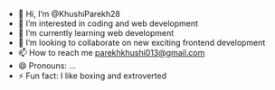 - 👋 Hi, I’m @KhushiParekh28
- 👀 I’m interested in coding and web development 
- 🌱 I’m currently learning web development 
- 💞️ I’m looking to collaborate on new exciting frontend development 
- 📫 How to reach me parekhkhushi013@gmail.com
- 😄 Pronouns: ...
- ⚡ Fun fact: I like boxing and extroverted 

<!---
KhushiParekh28/KhushiParekh28 is a ✨ special ✨ repository because its `README.md` (this file) appears on your GitHub profile.
You can click the Preview link to take a look at your changes.
--->
